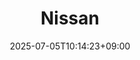 ﻿---
title: "Nissan"
date: 2025-07-05T10:14:23+09:00
lastmod: 2025-07-05T10:14:23+09:00
type: docs
sidebar:
  open: true
weight: 617
---
<div style="display:none">
  <meta property="article:published_time" content="2025-07-05T01:14:23Z" />
  <meta property="article:modified_time" content="2025-07-05T01:14:23Z" />
</div>

